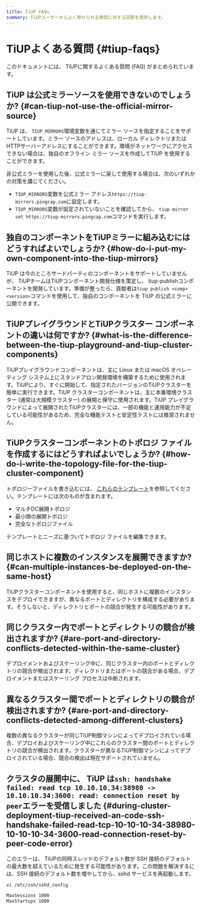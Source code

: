 ```yaml
---
title: TiUP FAQs
summary: TiUPユーザーからよく寄せられる質問に対する回答を提供します。
---
```


# TiUPよくある質問 {#tiup-faqs}

このドキュメントには、 TiUPに関するよくある質問 (FAQ) がまとめられています。

## TiUP は公式ミラーソースを使用できないのでしょうか? {#can-tiup-not-use-the-official-mirror-source}

TiUP は、 `TIUP_MIRRORS`環境変数を通じてミラー ソースを指定することをサポートしています。ミラー ソースのアドレスは、ローカル ディレクトリまたは HTTPサーバーアドレスにすることができます。環境がネットワークにアクセスできない場合は、独自のオフライン ミラー ソースを作成してTiUP を使用することができます。

非公式ミラーを使用した後、公式ミラーに戻して使用する場合は、次のいずれかの対策を講じてください。

-   `TIUP_MIRRORS`変数を公式ミラー アドレス`https://tiup-mirrors.pingcap.com`に設定します。
-   `TIUP_MIRRORS`変数が設定されていないことを確認してから、 `tiup mirror set https://tiup-mirrors.pingcap.com`コマンドを実行します。

## 独自のコンポーネントをTiUPミラーに組み込むにはどうすればよいでしょうか? {#how-do-i-put-my-own-component-into-the-tiup-mirrors}

TiUP は今のところサードパーティのコンポーネントをサポートしていませんが、 TiUPチームはTiUPコンポーネント開発仕様を策定し、 tiup-publishコンポーネントを開発しています。準備が整ったら、貢献者は`tiup publish <comp> <version>`コマンドを使用して、独自のコンポーネントを TiUP の公式ミラーに公開できます。

## TiUPプレイグラウンドとTiUPクラスター コンポーネントの違いは何ですか? {#what-is-the-difference-between-the-tiup-playground-and-tiup-cluster-components}

TiUPプレイグラウンドコンポーネントは、主に Linux または macOS オペレーティング システム上にスタンドアロン開発環境を構築するために使用されます。TiUPにより、すぐに開始して、指定されたバージョンのTiUPクラスターを簡単に実行できます。TiUP クラスターコンポーネントは、主に本番環境クラスター (通常は大規模クラスター) の展開と保守に使用されます。TiUP プレイグラウンドによって展開されたTiUPクラスターには、一部の機能と運用能力が不足している可能性があるため、完全な機能テストと安定性テストには推奨されません。

## TiUPクラスターコンポーネントのトポロジ ファイルを作成するにはどうすればよいでしょうか? {#how-do-i-write-the-topology-file-for-the-tiup-cluster-component}

トポロジーファイルを書き込むには、 [これらのテンプレート](https://github.com/pingcap/tiup/tree/master/embed/examples/cluster)を参照してください。テンプレートには次のものが含まれます。

-   マルチDC展開トポロジ
-   最小限の展開トポロジ
-   完全なトポロジファイル

テンプレートとニーズに基づいてトポロジ ファイルを編集できます。

## 同じホストに複数のインスタンスを展開できますか? {#can-multiple-instances-be-deployed-on-the-same-host}

TiUPクラスターコンポーネントを使用すると、同じホストに複数のインスタンスをデプロイできますが、異なるポートとディレクトリを構成する必要があります。そうしないと、ディレクトリとポートの競合が発生する可能性があります。

## 同じクラスター内でポートとディレクトリの競合が検出されますか? {#are-port-and-directory-conflicts-detected-within-the-same-cluster}

デプロイメントおよびスケーリング中に、同じクラスター内のポートとディレクトリの競合が検出されます。ディレクトリまたはポートの競合がある場合、デプロイメントまたはスケーリング プロセスは中断されます。

## 異なるクラスター間でポートとディレクトリの競合が検出されますか? {#are-port-and-directory-conflicts-detected-among-different-clusters}

複数の異なるクラスターが同じTiUP制御マシンによってデプロイされている場合、デプロイおよびスケーリング中にこれらのクラスター間のポートとディレクトリの競合が検出されます。クラスターが異なるTiUP制御マシンによってデプロイされている場合、競合の検出は現在サポートされていません。

## クラスタの展開中に、 TiUP は<code>ssh: handshake failed: read tcp 10.10.10.34:38980 -&gt; 10.10.10.34:3600: read: connection reset by peer</code>エラーを受信しました {#during-cluster-deployment-tiup-received-an-code-ssh-handshake-failed-read-tcp-10-10-10-34-38980-10-10-10-34-3600-read-connection-reset-by-peer-code-error}

このエラーは、 TiUPの同時スレッドのデフォルト数が SSH 接続のデフォルトの最大数を超えているために発生する可能性があります。この問題を解決するには、SSH 接続のデフォルト数を増やしてから、sshd サービスを再起動します。

```shell
vi /etc/ssh/sshd_config
```

```bash
MaxSessions 1000
MaxStartups 1000
```

